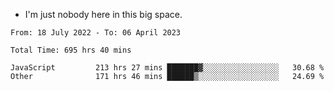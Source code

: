 - I'm just nobody here in this big space.


<!--START_SECTION:waka-->

```text
From: 18 July 2022 - To: 06 April 2023

Total Time: 695 hrs 40 mins

JavaScript         213 hrs 27 mins ███████▓░░░░░░░░░░░░░░░░░   30.68 %
Other              171 hrs 46 mins ██████▒░░░░░░░░░░░░░░░░░░   24.69 %
```

<!--END_SECTION:waka-->
